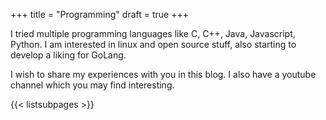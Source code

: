 +++
title = "Programming"
draft = true
+++

I tried multiple programming languages like C, C++, Java, Javascript, Python. I am interested in linux and open source stuff, also starting to develop a liking for GoLang.

I wish to share my experiences with you in this blog. I also have a youtube channel which you may find interesting. 
<!-- You may [visit my youtube channel.](https://www.youtube.com/channel/UCcTM2rFfJbXiqTqYL7ts8Ew) -->

{{< listsubpages >}}